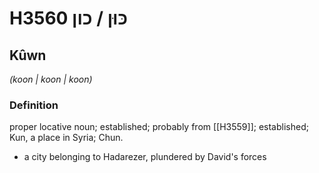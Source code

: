 # H3560 כּוּן / כון

## Kûwn

_(koon | koon | koon)_

### Definition

proper locative noun; established; probably from [[H3559]]; established; Kun, a place in Syria; Chun.

- a city belonging to Hadarezer, plundered by David's forces
